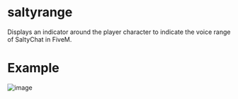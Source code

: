 # saltyrange
Displays an indicator around the player character to indicate the voice range of SaltyChat in FiveM.

# Example
![image](https://user-images.githubusercontent.com/770632/198070256-c555675f-f046-44dc-9c2c-4e3fa4b75e6b.png)
